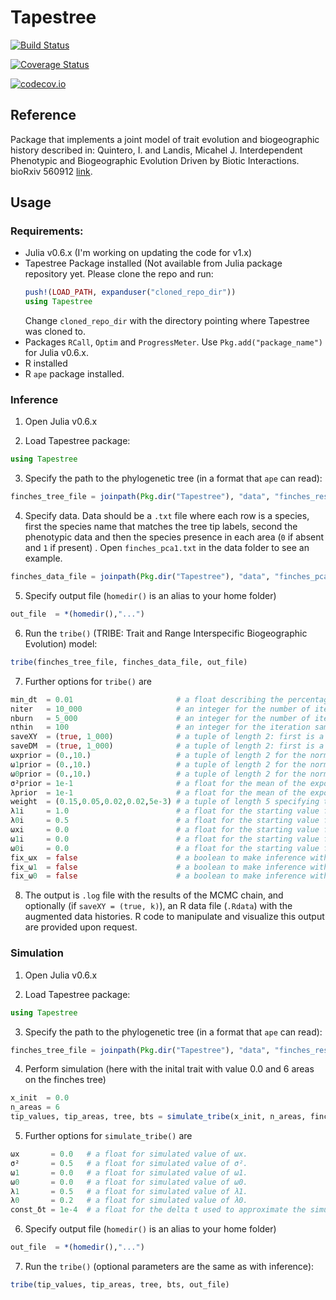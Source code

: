 # Tapestree

[![Build Status](https://travis-ci.org/ignacioq/Tapestry.jl.svg?branch=master)](https://travis-ci.org/ignacioq/Tapestry.jl)

[![Coverage Status](https://coveralls.io/repos/ignacioq/Tapestry.jl/badge.svg?branch=master&service=github)](https://coveralls.io/github/ignacioq/Tapestry.jl?branch=master)

[![codecov.io](http://codecov.io/github/ignacioq/Tapestry.jl/coverage.svg?branch=master)](http://codecov.io/github/ignacioq/Tapestry.jl?branch=master)

## Reference

Package that implements a joint model of trait evolution and biogeographic history described in: 
Quintero, I. and Landis, Micahel J. Interdependent Phenotypic and Biogeographic Evolution Driven by Biotic Interactions. bioRxiv 560912 [link](https://doi.org/10.1101/560912).

## Usage

### Requirements:
  * Julia v0.6.x (I'm working on updating the code for v1.x) 
  * Tapestree Package installed (Not available from Julia package repository yet. Please clone the repo and run: 
    ```julia
    push!(LOAD_PATH, expanduser("cloned_repo_dir"))
    using Tapestree
    ```
    Change `cloned_repo_dir` with the directory pointing where Tapestree was cloned to.
  * Packages `RCall`, `Optim` and `ProgressMeter`. Use `Pkg.add("package_name")` for Julia v0.6.x.
  * R installed
  * R `ape` package installed.

### Inference


1. Open Julia v0.6.x

2. Load Tapestree package: 
```julia
using Tapestree
```

3. Specify the path to the phylogenetic tree (in a format that `ape` can read):
```julia
finches_tree_file = joinpath(Pkg.dir("Tapestree"), "data", "finches_rescaled.tre")
```

4. Specify data. Data should be a `.txt` file where each row is a species, first the species name that matches the tree tip labels, second the phenotypic data and then the species presence in each area (`0` if absent and `1` if present) . Open `finches_pca1.txt` in the data folder to see an example.
```julia
finches_data_file = joinpath(Pkg.dir("Tapestree"), "data", "finches_pca1.txt")
```

5. Specify output file (`homedir()` is an alias to your home folder)
```julia
out_file  = *(homedir(),"...")
```

6. Run the `tribe()` (TRIBE: Trait and Range Interspecific Biogeographic Evolution) model:
```julia
tribe(finches_tree_file, finches_data_file, out_file)
```

7. Further options for `tribe()` are
```julia
min_dt  = 0.01                       # a float describing the percentage of tree height allowed for discretization (lower values are more precise but take longer).
niter   = 10_000                     # an integer for the number of iterations.
nburn   = 5_000                      # an integer for the number of iterations in the adaptive burn-in phase.
nthin   = 100                        # an integer for the iteration sampling frequency.
saveXY  = (true, 1_000)              # a tuple of length 2: first is a boolean to save (or not) data augmented histories, second an integer for sampling frequency.
saveDM  = (true, 1_000)              # a tuple of length 2: first is a boolean to save (or not) data augmented deterministic effects, second an integer for sampling frequency.
ωxprior = (0.,10.)                   # a tuple of length 2 for the normal prior of ωx, first the mean, second the variance.
ω1prior = (0.,10.)                   # a tuple of length 2 for the normal prior of ω1, first the mean, second the variance.
ω0prior = (0.,10.)                   # a tuple of length 2 for the normal prior of ω0, first the mean, second the variance.
σ²prior = 1e-1                       # a float for the mean of the exponential prior for σ².
λprior  = 1e-1                       # a float for the mean of the exponential prior for both λs.
weight  = (0.15,0.05,0.02,0.02,5e-3) # a tuple of length 5 specifying the probabilities to update σ², ωx, ω1 & ω0, and λ1 & λ0 respectively.
λ1i     = 1.0                        # a float for the starting value for λ1.
λ0i     = 0.5                        # a float for the starting value for λ0.
ωxi     = 0.0                        # a float for the starting value for ωx.
ω1i     = 0.0                        # a float for the starting value for ω1.
ω0i     = 0.0                        # a float for the starting value for ω0.
fix_ωx  = false                      # a boolean to make inference without ωx.
fix_ω1  = false                      # a boolean to make inference without ω1.
fix_ω0  = false                      # a boolean to make inference without ω0.
```

8. The output is `.log` file with the results of the MCMC chain, and optionally (if `saveXY = (true, k)`), an R data file (`.Rdata`) with the augmented data histories. R code to manipulate and visualize this output are provided upon request.


### Simulation

1. Open Julia v0.6.x

2. Load Tapestree package: 
```julia
using Tapestree
```

3. Specify the path to the phylogenetic tree (in a format that `ape` can read):
```julia
finches_tree_file = joinpath(Pkg.dir("Tapestree"), "data", "finches_rescaled.tre")
```

4. Perform simulation (here with the inital trait with value 0.0 and 6 areas on the finches tree)
```julia
x_init  = 0.0
n_areas = 6
tip_values, tip_areas, tree, bts = simulate_tribe(x_init, n_areas, finches_tree_file)
```


5. Further options for `simulate_tribe()` are
```julia
ωx       = 0.0   # a float for simulated value of ωx.
σ²       = 0.5   # a float for simulated value of σ².
ω1       = 0.0   # a float for simulated value of ω1.
ω0       = 0.0   # a float for simulated value of ω0.
λ1       = 0.5   # a float for simulated value of λ1.
λ0       = 0.2   # a float for simulated value of λ0.
const_δt = 1e-4  # a float for the delta t used to approximate the simulation (lower values are more accurate but at a slight computation cost).
```

6. Specify output file (`homedir()` is an alias to your home folder)
```julia
out_file  = *(homedir(),"...")
```

7. Run the `tribe()` (optional parameters are the same as with inference):
```julia
tribe(tip_values, tip_areas, tree, bts, out_file)
```



